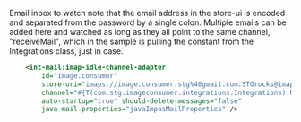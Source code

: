Email inbox to watch note that the email address in the store-ui is encoded and separated from the password by a single colon. Multiple emails can be added here and watched as long as they all point to the same channel, "receiveMail", which in the sample is pulling the constant from the Integrations class, just in case.

```xml
	<int-mail:imap-idle-channel-adapter
		id="image.consumer"
		store-uri="imaps://image.consumer.stg%40gmail.com:STGrocks@imap.gmail.com:993/inbox"
		channel="#{T(com.stg.imageconsumer.integrations.Integrations).RECEIVE_MAIL}"
		auto-startup="true" should-delete-messages="false"
		java-mail-properties="javaImpasMailProperties" />
```